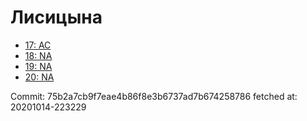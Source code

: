 # Лисицына
- [17: AC](17.md)
- [18: NA](18.md)
- [19: NA](19.md)
- [20: NA](20.md)

Commit: 75b2a7cb9f7eae4b86f8e3b6737ad7b674258786
 fetched at: 20201014-223229
